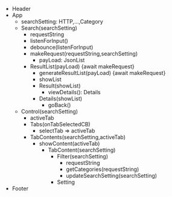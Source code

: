 - Header
- App
    * searchSetting: HTTP,...,Category
    - Search(searchSetting)
        * requestString
        * listenForInput()
        * debounce(listenForInput)
        * makeRequest(requestString,searchSetting)
            * payLoad: JsonList
        - ResultList(payLoad) {await makeRequest}
            * generateResultList(payLoad) {await makeRequest}
            * showList
            - Result(showList)
                * viewDetails(): Details
            - Details(showList)
                * goBack()
    - Control(searchSetting)
        * activeTab
        - Tabs(onTabSelectedCB)
            * selectTab => activeTab
        - TabContents(searchSetting,activeTab)
            * showContent(activeTab)
                - TabContent(searchSetting)
                    - Filter(searchSetting)
                        * requestString
                        * getCategories(requestString)
                        * updateSearchSetting(searchSetting)
                    - Setting
- Footer